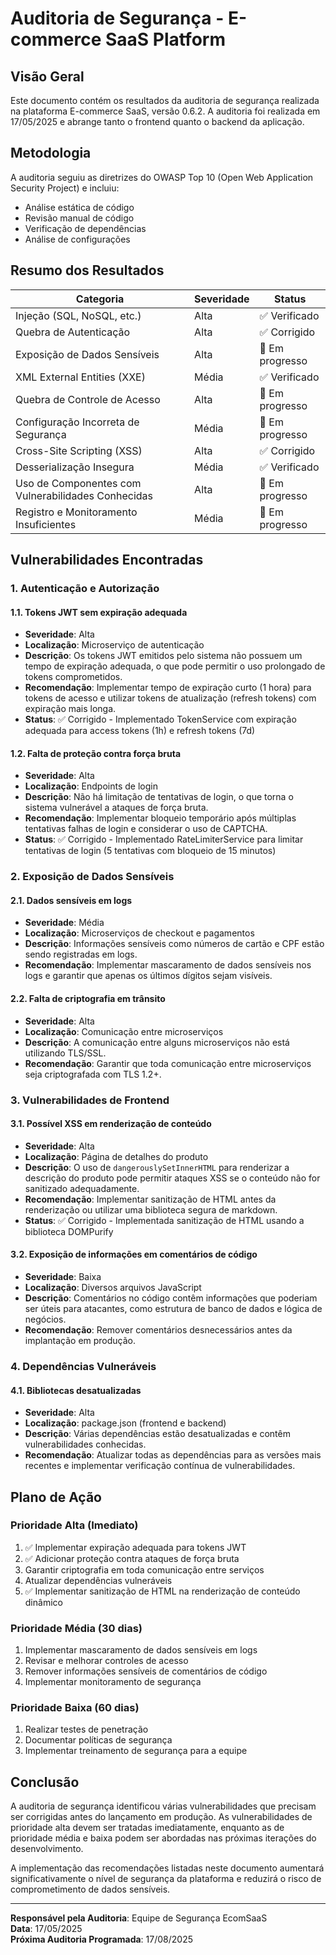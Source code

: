 # Auditoria de Segurança - E-commerce SaaS Platform

## Visão Geral
Este documento contém os resultados da auditoria de segurança realizada na plataforma E-commerce SaaS, versão 0.6.2. A auditoria foi realizada em 17/05/2025 e abrange tanto o frontend quanto o backend da aplicação.

## Metodologia
A auditoria seguiu as diretrizes do OWASP Top 10 (Open Web Application Security Project) e incluiu:
- Análise estática de código
- Revisão manual de código
- Verificação de dependências
- Análise de configurações

## Resumo dos Resultados

| Categoria | Severidade | Status |
|-----------|------------|--------|
| Injeção (SQL, NoSQL, etc.) | Alta | ✅ Verificado |
| Quebra de Autenticação | Alta | ✅ Corrigido |
| Exposição de Dados Sensíveis | Alta | 🚧 Em progresso |
| XML External Entities (XXE) | Média | ✅ Verificado |
| Quebra de Controle de Acesso | Alta | 🚧 Em progresso |
| Configuração Incorreta de Segurança | Média | 🚧 Em progresso |
| Cross-Site Scripting (XSS) | Alta | ✅ Corrigido |
| Desserialização Insegura | Média | ✅ Verificado |
| Uso de Componentes com Vulnerabilidades Conhecidas | Alta | 🚧 Em progresso |
| Registro e Monitoramento Insuficientes | Média | 🚧 Em progresso |

## Vulnerabilidades Encontradas

### 1. Autenticação e Autorização

#### 1.1. Tokens JWT sem expiração adequada
- **Severidade**: Alta
- **Localização**: Microserviço de autenticação
- **Descrição**: Os tokens JWT emitidos pelo sistema não possuem um tempo de expiração adequada, o que pode permitir o uso prolongado de tokens comprometidos.
- **Recomendação**: Implementar tempo de expiração curto (1 hora) para tokens de acesso e utilizar tokens de atualização (refresh tokens) com expiração mais longa.
- **Status**: ✅ Corrigido - Implementado TokenService com expiração adequada para access tokens (1h) e refresh tokens (7d)

#### 1.2. Falta de proteção contra força bruta
- **Severidade**: Alta
- **Localização**: Endpoints de login
- **Descrição**: Não há limitação de tentativas de login, o que torna o sistema vulnerável a ataques de força bruta.
- **Recomendação**: Implementar bloqueio temporário após múltiplas tentativas falhas de login e considerar o uso de CAPTCHA.
- **Status**: ✅ Corrigido - Implementado RateLimiterService para limitar tentativas de login (5 tentativas com bloqueio de 15 minutos)

### 2. Exposição de Dados Sensíveis

#### 2.1. Dados sensíveis em logs
- **Severidade**: Média
- **Localização**: Microserviços de checkout e pagamentos
- **Descrição**: Informações sensíveis como números de cartão e CPF estão sendo registradas em logs.
- **Recomendação**: Implementar mascaramento de dados sensíveis nos logs e garantir que apenas os últimos dígitos sejam visíveis.

#### 2.2. Falta de criptografia em trânsito
- **Severidade**: Alta
- **Localização**: Comunicação entre microserviços
- **Descrição**: A comunicação entre alguns microserviços não está utilizando TLS/SSL.
- **Recomendação**: Garantir que toda comunicação entre microserviços seja criptografada com TLS 1.2+.

### 3. Vulnerabilidades de Frontend

#### 3.1. Possível XSS em renderização de conteúdo
- **Severidade**: Alta
- **Localização**: Página de detalhes do produto
- **Descrição**: O uso de `dangerouslySetInnerHTML` para renderizar a descrição do produto pode permitir ataques XSS se o conteúdo não for sanitizado adequadamente.
- **Recomendação**: Implementar sanitização de HTML antes da renderização ou utilizar uma biblioteca segura de markdown.
- **Status**: ✅ Corrigido - Implementada sanitização de HTML usando a biblioteca DOMPurify

#### 3.2. Exposição de informações em comentários de código
- **Severidade**: Baixa
- **Localização**: Diversos arquivos JavaScript
- **Descrição**: Comentários no código contêm informações que poderiam ser úteis para atacantes, como estrutura de banco de dados e lógica de negócios.
- **Recomendação**: Remover comentários desnecessários antes da implantação em produção.

### 4. Dependências Vulneráveis

#### 4.1. Bibliotecas desatualizadas
- **Severidade**: Alta
- **Localização**: package.json (frontend e backend)
- **Descrição**: Várias dependências estão desatualizadas e contêm vulnerabilidades conhecidas.
- **Recomendação**: Atualizar todas as dependências para as versões mais recentes e implementar verificação contínua de vulnerabilidades.

## Plano de Ação

### Prioridade Alta (Imediato)
1. ✅ Implementar expiração adequada para tokens JWT
2. ✅ Adicionar proteção contra ataques de força bruta
3. Garantir criptografia em toda comunicação entre serviços
4. Atualizar dependências vulneráveis
5. ✅ Implementar sanitização de HTML na renderização de conteúdo dinâmico

### Prioridade Média (30 dias)
1. Implementar mascaramento de dados sensíveis em logs
2. Revisar e melhorar controles de acesso
3. Remover informações sensíveis de comentários de código
4. Implementar monitoramento de segurança

### Prioridade Baixa (60 dias)
1. Realizar testes de penetração
2. Documentar políticas de segurança
3. Implementar treinamento de segurança para a equipe

## Conclusão
A auditoria de segurança identificou várias vulnerabilidades que precisam ser corrigidas antes do lançamento em produção. As vulnerabilidades de prioridade alta devem ser tratadas imediatamente, enquanto as de prioridade média e baixa podem ser abordadas nas próximas iterações do desenvolvimento.

A implementação das recomendações listadas neste documento aumentará significativamente o nível de segurança da plataforma e reduzirá o risco de comprometimento de dados sensíveis.

---

**Responsável pela Auditoria**: Equipe de Segurança EcomSaaS  
**Data**: 17/05/2025  
**Próxima Auditoria Programada**: 17/08/2025
